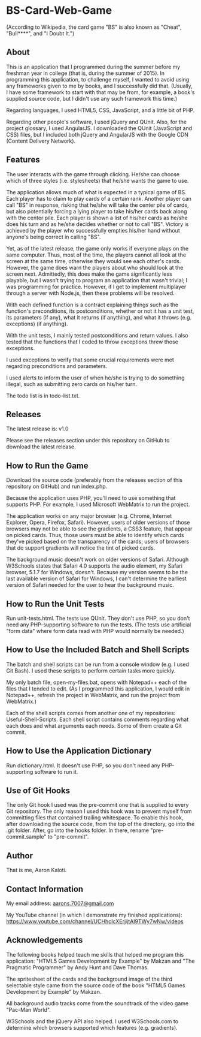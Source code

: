 # BS-Card-Web-Game

(According to Wikipedia, the card game "BS" is also known as "Cheat",
"Bull****", and "I Doubt It.")

About
-----

This is an application that I programmed during the summer before my
freshman year in college (that is, during the summer of 2015). In
programming this application, to challenge myself,
I wanted to avoid using any frameworks
given to me by books, and I successfully did that. (Usually, I have
some framework to start with that may be from, for example, a book's
supplied source code, but I didn't use any such framework this time.)

Regarding languages, I used HTML5, CSS, JavaScript,
and a little bit of PHP.

Regarding other people's software, I used jQuery and QUnit. Also,
for the project glossary, I used AngularJS. I downloaded the QUnit
(JavaScript and CSS) files, but I included both jQuery and AngularJS
with the Google CDN (Content Delivery Network).

Features
--------

The user interacts with the game through clicking. He/she can choose
which of three styles (i.e. stylesheets) that he/she wants the game to
use.

The application allows much of what is expected in a typical
game of BS. Each player has to claim to play cards of a certain rank.
Another player can call "BS" in response, risking that he/she will take
the center pile of cards, but also potentially forcing a lying player
to take his/her cards back along with the center pile. Each player is
shown a list of his/her cards as he/she does his turn and as
he/she decides whether or not to call "BS". Victory is achieved by the
player who successfully empties his/her hand without anyone's being
correct in calling "BS".

Yet, as of the latest release, the game only works if everyone plays
on the same computer. Thus, most of the time, the players cannot all
look at the screen at the same time, otherwise they would see each
other's cards. However, the game does warn the players about who
should look at the screen next. Admittedly, this does make the game
significantly less playable, but I wasn't trying to program an
application that wasn't trivial; I was programming for practice.
However, if I get to implement multiplayer
through a server with Node.js, then these problems will be resolved.

With each defined function is a contract explaining things such as
the function's preconditions, its postconditions, whether or not it
has a unit test, its parameters (if any), what it returns (if anything),
and what it throws (e.g. exceptions) (if anything).

With the unit tests,
I mainly tested postconditions and return values. I also tested that
the functions that I coded to throw exceptions threw those exceptions.

I used exceptions to verify that some crucial requirements were met
regarding preconditions and parameters.

I used alerts to inform the user of when he/she is trying to do
something illegal, such as submitting zero cards on his/her turn.

The todo list is in todo-list.txt.

Releases
--------

The latest release is: v1.0

Please see the releases section under this repository on GitHub
to download the latest release.

How to Run the Game
-------------------

Download the source code (preferably from the releases section of
this repository on GitHub) and run index.php.

Because the application
uses PHP, you'll need to use something that supports PHP. For example,
I used Microsoft WebMatrix to run the project.

The application works on any major browser (e.g. Chrome, Internet
Explorer, Opera, Firefox, Safari). However, users of older versions
of those browsers may not be able to see the gradients, a CSS3 feature,
that appear on picked cards. Thus, those users must be able to
identify which cards they've picked
based on the transparency of the cards; users of browsers that do
support gradients will notice the tint of picked cards.

The background music doesn't work on older versions of Safari. Although
W3Schools states that Safari 4.0 supports the audio element, my Safari
browser, 5.1.7 for Windows, doesn't. Because my version seems to be
the last available version of Safari for Windows, I can't determine
the earliest version of Safari needed for the user to hear the
background music.

How to Run the Unit Tests
-------------------------

Run unit-tests.html. The tests use QUnit. They don't use PHP, so you
don't need any PHP-supporting software to run the tests. (The tests
use artificial "form data" where form data read with PHP would
normally be needed.)

How to Use the Included Batch and Shell Scripts
-----------------------------------------------

The batch and shell scripts can be run from a console window (e.g. I
used Git Bash). I used these scripts to perform certain tasks more
quickly.

My only batch file, open-my-files.bat, opens with Notepad++ each of
the files that I tended to edit. (As I programmed this application,
I would edit in Notepad++, refresh the project in WebMatrix, and run
the project from WebMatrix.)

Each of the shell scripts comes from another one of my
repositories: Useful-Shell-Scripts. Each shell script contains comments
regarding what each does and what arguments each needs. Some of them
create a Git commit.

How to Use the Application Dictionary
-------------------------------------

Run dictionary.html. It doesn't use PHP, so you don't need any
PHP-supporting software to run it.

Use of Git Hooks
----------------

The only Git hook I used was the pre-commit one that is supplied to
every Git repository. The only reason I used this hook was to prevent
myself from committing files that contained trailing whitespace. To
enable this hook, after downloading the source code, from the top of
the directory, go into the .git folder. After, go into the hooks
folder. In there, rename "pre-commit.sample" to "pre-commit".

Author
------

That is me, Aaron Kaloti.

Contact Information
-------------------

My email address: aarons.7007@gmail.com

My YouTube channel (in which I demonstrate my finished applications):
https://www.youtube.com/channel/UCHhcIcXErjijtAI9TWy7wNw/videos

Acknowledgements
----------------

The following books helped teach me skills that helped me program this
application:
"HTML5 Games Development by Example" by Makzan and
"The Pragmatic Programmer" by Andy Hunt and Dave Thomas.

The spritesheet of the cards and the background image of the third
selectable style came from the source code of the book "HTML5 Games
Development by Example" by Makzan.

All background audio tracks come from the soundtrack of the
video game "Pac-Man World".

W3Schools and the jQuery API also helped. I used W3Schools.com
to determine which browsers supported which features (e.g. gradients).